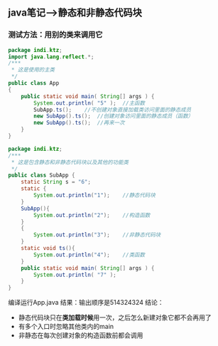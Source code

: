 ## java笔记-->静态和非静态代码块


### 测试方法：用别的类来调用它
```java
package indi.ktz;
import java.lang.reflect.*;
/***
 * 这是使用的主类
 */
public class App 
{
    public static void main( String[] args ) {
        System.out.println( "5" );	//主函数
        SubApp.ts();	//不创建对象直接加载类访问里面的静态成员
        new SubApp().ts();	//创建对象访问里面的静态成员（函数）
        new SubApp().ts();	//再来一次
    }
}
```
```java
package indi.ktz;
/***
 * 这是包含静态和非静态代码块以及其他的功能类
 */
public class SubApp {
    static String s = "6";
    static {
        System.out.println("1");	//静态代码块
    }
    SubApp(){
        System.out.println("2");	//构造函数
    }
    {
        System.out.println("3");	//非静态代码块
    }
    static void ts(){
        System.out.println("4");	//类函数
    }
    public static void main( String[] args ) {
        System.out.println( "7" );
    }
}
```
编译运行App.java
结果：输出顺序是514324324
结论：

- 静态代码块只在<b>类加载时候</b>用一次，之后怎么新建对象它都不会再用了
- 有多个入口时忽略其他类内的main
- 非静态在每次创建对象的构造函数前都会调用

